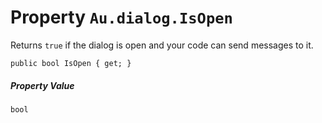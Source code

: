 # Property `Au.dialog.IsOpen`

Returns `true` if the dialog is open and your code can send messages to it.

```
public bool IsOpen { get; }
```

##### Property Value

`bool`